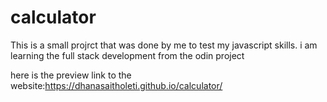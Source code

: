 # calculator
This is a small projrct that was done by me to test my javascript skills.
i am learning the full stack development from the odin project


here is the preview link to the website:https://dhanasaitholeti.github.io/calculator/
